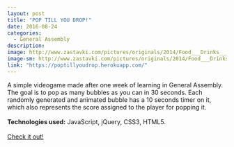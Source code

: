 ```yaml
---
layout: post
title: "POP TILL YOU DROP!"
date: 2016-08-24
categories:
  - General Assembly
description:
image: http://www.zastavki.com/pictures/originals/2014/Food___Drinks_____Bubbles_of_Coca-Cola_081768_.png
image-sm: http://www.zastavki.com/pictures/originals/2014/Food___Drinks_____Bubbles_of_Coca-Cola_081768_.png
link: "https://poptillyoudrop.herokuapp.com/"
---
```

A simple videogame made after one week of learning in General Assembly. The goal is to pop as many bubbles as you can in 30 seconds. Each randomly generated and animated bubble has a 10 seconds timer on it, which also represents the score assigned to the player for popping it.
<br>
<br>
<strong>Technologies used:</strong> JavaScript, jQuery, CSS3, HTML5.
<br>
<br>
<a href="{{ page.link }}" target="\_blank">Check it out!</a>
